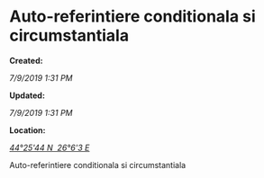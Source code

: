 
Auto-referintiere conditionala si circumstantiala
=================================================

**Created:**

_7/9/2019 1:31 PM_

**Updated:**

_7/9/2019 1:31 PM_

**Location:**

[_44°25'44 N  26°6'3 E_](http://maps.google.com/maps?z=6&q=44.428971,26.100831)

  

Auto-referintiere conditionala si circumstantiala